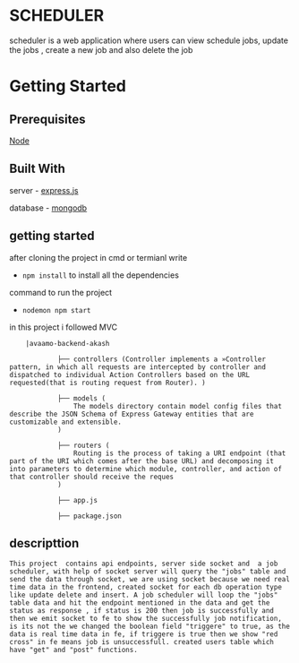 # SCHEDULER 
scheduler is a web application where users can view schedule jobs, update the jobs , create a new job and also delete the job


# Getting Started

## Prerequisites
[Node](https://nodejs.org/en/)

## Built With
 
server - [express.js](https://expressjs.com/)
 
 database - [mongodb](https://www.mongodb.com/)

 ## getting started
after cloning the project in cmd or termianl write

* ``` npm install ```
to install all the dependencies

command to run the project 

*   ```nodemon npm start```

in this project i followed MVC 


        |avaamo-backend-akash
                
                ├── controllers (Controller implements a »Controller pattern, in which all requests are intercepted by controller and dispatched to individual Action Controllers based on the URL requested(that is routing request from Router). )
                
                ├── models (
                    The models directory contain model config files that describe the JSON Schema of Express Gateway entities that are customizable and extensible.
                )

                ├── routers (
                    Routing is the process of taking a URI endpoint (that part of the URI which comes after the base URL) and decomposing it into parameters to determine which module, controller, and action of that controller should receive the reques
                )

                ├── app.js 

                ├── package.json

## descripttion 
    This project  contains api endpoints, server side socket and  a job scheduler, with help of socket server will query the "jobs" table and send the data through socket, we are using socket because we need real time data in the frontend, created socket for each db operation type like update delete and insert. A job scheduler will loop the "jobs" table data and hit the endpoint mentioned in the data and get the status as response , if status is 200 then job is successfully and then we emit socket to fe to show the successfully job notification, is its not the we changed the boolean field "triggere" to true, as the data is real time data in fe, if triggere is true then we show "red cross" in fe means job is unsuccessfull. created users table which have "get" and "post" functions.
